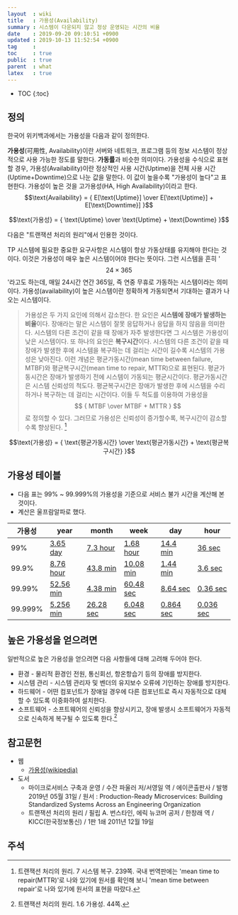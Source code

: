 ```yaml
---
layout  : wiki
title   : 가용성(Availability)
summary : 시스템이 다운되지 않고 정상 운영되는 시간의 비율
date    : 2019-09-20 09:10:51 +0900
updated : 2019-10-13 11:52:54 +0900
tag     : 
toc     : true
public  : true
parent  : what
latex   : true
---
```

* TOC
{:toc}

## 정의

한국어 위키백과에서는 가용성을 다음과 같이 정의한다.

>
**가용성**(可用性, Availability)이란 서버와 네트워크, 프로그램 등의 정보 시스템이 정상적으로 사용 가능한 정도를 말한다. **가동률**과 비슷한 의미이다. 가용성을 수식으로 표현할 경우, 가용성(Availability)이란 정상적인 사용 시간(Uptime)을 전체 사용 시간(Uptime+Downtime)으로 나눈 값을 말한다. 이 값이 높을수록 "가용성이 높다"고 표현한다. 가용성이 높은 것을 고가용성(HA, High Availability)이라고 한다.  
$$\text{Availability} = { E[\text{Uptime}] \over E[\text{Uptime}] + E[\text{Downtime}] }$$

$$\text{가용성} = { \text{Uptime} \over \text{Uptime} + \text{Downtime} }$$

다음은 "트랜잭션 처리의 원리"에서 인용한 것이다.

>
TP 시스템에 필요한 중요한 요구사항은 시스템이 항상 가동상태를 유지해야 한다는 것이다.
이것은 가용성이 매우 높은 시스템이어야 한다는 뜻이다.
그런 시스템을 흔히 '$$24 \times 365$$'라고도 하는데, 매일 24시간 연간 365일, 즉 연중 무휴로 가동하는 시스템이라는 의미이다.
가용성(availability)이 높은 시스템이란 정확하게 가동되면서 기대하는 결과가 나오는 시스템이다.
> 가용성은 두 가지 요인에 의해서 감소한다. 한 요인은 **시스템에 장애가 발생하는 비율**이다.
장애라는 말은 시스템이 잘못 응답하거나 응답을 하지 않음을 의미한다.
시스템의 다른 조건이 같을 때 장애가 자주 발생한다면 그 시스템은 가용성이 낮은 시스템이다.
또 하나의 요인은 **복구시간**이다.
시스템의 다른 조건이 같을 때 장애가 발생한 후에 시스템을 복구하는 데 걸리는 시간이 길수록 시스템의 가용성은 낮아진다.
이런 개념은 평균가동시간(mean time between failure, MTBF)와 평균복구시간(mean time to repair, MTTR)으로 표현된다.
평균가동시간은 장애가 발생하기 전에 시스템이 가동되는 평균시간이다.
평균가동시간은 시스템 신뢰성의 척도다.
평균복구시간은 장애가 발생한 후에 시스템을 수리하거나 복구하는 데 걸리는 시간이다.
이들 두 척도를 이용하여 가용성을 $$ { MTBF \over MTBF + MTTR } $$로 정의할 수 있다.
그러므로 가용성은 신뢰성이 증가할수록, 복구시간이 감소할수록 향상된다.
[^bernstein-define]

$$\text{가용성} = { \text{평균가동시간} \over \text{평균가동시간} + \text{평균복구시간} }$$

## 가용성 테이블

* 다음 표는 99% ~ 99.999%의 가용성을 기준으로 서비스 불가 시간을 계산해 본 것이다.
* 계산은 울프람알파로 했다.

| 가용성  | year            | month           | week            | day             | hour            |
|---------|-----------------|-----------------|-----------------|-----------------|-----------------|
| 99%     | [3.65 day][2y]  | [7.3 hour][2m]  | [1.68 hour][2w] | [14.4 min][2d]  | [36 sec][2h]    |
| 99.9%   | [8.76 hour][3y] | [43.8 min][3m]  | [10.08 min][3w] | [1.44 min][3d]  | [3.6 sec][3h]   |
| 99.99%  | [52.56 min][4y] | [4.38 min][4m]  | [60.48 sec][4w] | [8.64 sec][4d]  | [0.36 sec][4h]  |
| 99.999% | [5.256 min][5y] | [26.28 sec][5m] | [6.048 sec][5w] | [0.864 sec][5d] | [0.036 sec][5h] |

## 높은 가용성을 얻으려면

일반적으로 높은 가용성을 얻으려면 다음 사항들에 대해 고려해 두어야 한다.

>
* 환경 - 물리적 환경인 전원, 통신회선, 항온항습기 등의 장애를 방지한다.
* 시스템 관리 - 시스템 관리자 및 벤더의 유지보수 오류에 기인하는 장애를 방지한다.
* 하드웨어 - 어떤 컴포넌트가 장애일 경우에 다른 컴포넌트로 즉시 자동적으로 대체할 수 있도록 이중화하여 설치한다.
* 소프트웨어 - 소프트웨어의 신뢰성을 향상시키고, 장애 발생시 소프트웨어가 자동적으로 신속하게 복구될 수 있도록 한다.[^high-availability]

## 참고문헌

* 웹
    * [가용성(wikipedia)](https://ko.wikipedia.org/wiki/가용성 )
* 도서
    * 마이크로서비스 구축과 운영 / 수잔 파울러 저/서영일 역 / 에이콘출판사 / 발행 2019년 05월 31일 / 원서 : Production-Ready Microservices: Building Standardized Systems Across an Engineering Organization
    * 트랜잭션 처리의 원리 / 필립 A. 번스타인, 에릭 뉴코머 공저 / 한창래 역 / KICC(한국정보통신) / 1판 1쇄 2011년 12월 19일

## 주석

[^high-availability]: 트랜잭션 처리의 원리. 1.6 가용성. 44쪽.
[^bernstein-define]: 트랜잭션 처리의 원리. 7 시스템 복구. 239쪽. 국내 번역판에는 'mean time to repair(MTTR)'로 나와 있기에 원서를 확인해 보니 'mean time between repair'로 나와 있기에 원서의 표현을 따랐다.

[2y]: https://www.wolframalpha.com/input/?i=%7Bconvert+1+year+to+seconds%7D+*+0.01
[3y]: https://www.wolframalpha.com/input/?i=%7Bconvert+1+year+to+seconds%7D+*+0.001
[4y]: https://www.wolframalpha.com/input/?i=%7Bconvert+1+year+to+seconds%7D+*+0.0001
[5y]: https://www.wolframalpha.com/input/?i=%7Bconvert+1+year+to+seconds%7D+*+0.00001
[2m]: https://www.wolframalpha.com/input/?i=%7Bconvert+1+month+to+seconds%7D+*+0.01
[3m]: https://www.wolframalpha.com/input/?i=%7Bconvert+1+month+to+seconds%7D+*+0.001
[4m]: https://www.wolframalpha.com/input/?i=%7Bconvert+1+month+to+seconds%7D+*+0.0001
[5m]: https://www.wolframalpha.com/input/?i=%7Bconvert+1+month+to+seconds%7D+*+0.00001
[2w]: https://www.wolframalpha.com/input/?i=%7Bconvert+1+week+to+seconds%7D+*+0.01
[3w]: https://www.wolframalpha.com/input/?i=%7Bconvert+1+week+to+seconds%7D+*+0.001
[4w]: https://www.wolframalpha.com/input/?i=%7Bconvert+1+week+to+seconds%7D+*+0.0001
[5w]: https://www.wolframalpha.com/input/?i=%7Bconvert+1+week+to+seconds%7D+*+0.00001
[2d]: https://www.wolframalpha.com/input/?i=%7Bconvert+1+day+to+seconds%7D+*+0.01
[3d]: https://www.wolframalpha.com/input/?i=%7Bconvert+1+day+to+seconds%7D+*+0.001
[4d]: https://www.wolframalpha.com/input/?i=%7Bconvert+1+day+to+seconds%7D+*+0.0001
[5d]: https://www.wolframalpha.com/input/?i=%7Bconvert+1+day+to+seconds%7D+*+0.00001
[2h]: https://www.wolframalpha.com/input/?i=%7Bconvert+1+hour+to+seconds%7D+*+0.01
[3h]: https://www.wolframalpha.com/input/?i=%7Bconvert+1+hour+to+seconds%7D+*+0.001
[4h]: https://www.wolframalpha.com/input/?i=%7Bconvert+1+hour+to+seconds%7D+*+0.0001
[5h]: https://www.wolframalpha.com/input/?i=%7Bconvert+1+hour+to+seconds%7D+*+0.00001

